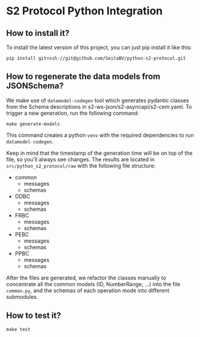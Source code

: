 # S2 Protocol Python Integration



## How to install it?

To install the latest version of this project, you can just pip install it like this:


```
pip install git+ssh://git@github.com/SeitaBV/python-s2-protocol.git
```

## How to regenerate the data models from JSONSchema?

We make use of `datamodel-codegen` tool which generates pydantic classes from the Schema descriptions in s2-ws-json/s2-asyncapi/s2-cem.yaml. To trigger a new generation, run the following command:

```
make generate-models
```

This command creates a python `venv` with the required dependencies to run `datamodel-codegen`.

Keep in mind that the timestamp of the generation time will be on top of the file, so you'll always see changes. The results are located in `src/python_s2_protocol/raw` with the following file structure:

* common
  * messages
  * schemas
* DDBC
  * messages
  * schemas
* FRBC
  * messages
  * schemas
* PEBC
  * messages
  * schemas
* PPBC
  * messages
  * schemas

After the files are generated, we refactor the classes manually to concentrate all the common models (ID, NumberRange, ...) into the file `common.py`, and the schemas of each operation mode into different submodules.


## How to test it?

```
make test
```
